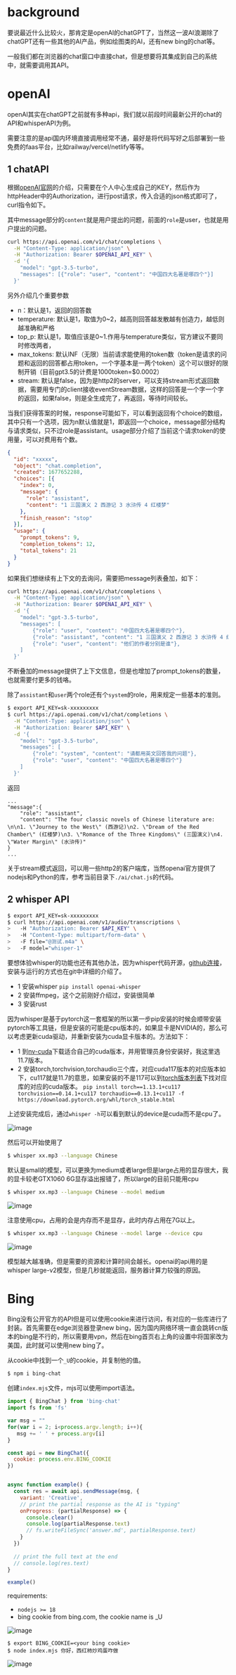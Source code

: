 # background
要说最近什么比较火，那肯定是openAI的chatGPT了，当然这一波AI浪潮除了chatGPT还有一些其他的AI产品，例如绘图类的AI，还有new bing的chat等。

一般我们都在浏览器的chat窗口中直接chat，但是想要将其集成到自己的系统中，就需要调用其API。
# openAI
openAI其实在chatGPT之前就有多种api，我们就以前段时间最新公开的chat的API和whisperAPI为例。

需要注意的是api国内环境直接调用经常不通，最好是将代码写好之后部署到一些免费的faas平台，比如railway/vercel/netlify等等。

## 1 chatAPI
根据[openAI官网](https://platform.openai.com/docs/api-reference/chat/create?lang=curl)的介绍，只需要在个人中心生成自己的KEY，然后作为httpHeader中的Authorization，进行post请求，传入合适的json格式即可了，curl指令如下。

其中message部分的`content`就是用户提出的问题，前面的`role`是user，也就是用户提出的问题。
```bash
curl https://api.openai.com/v1/chat/completions \
  -H "Content-Type: application/json" \
  -H "Authorization: Bearer $OPENAI_API_KEY" \
  -d '{
    "model": "gpt-3.5-turbo",
    "messages": [{"role": "user", "content": "中国四大名著是哪四个"}]
  }'
```
另外介绍几个重要参数
- n：默认是1，返回的回答数
- temperature: 默认是1，取值为0~2，越高则回答越发散越有创造力，越低则越准确和严格
- top_p: 默认是1，取值应该是0~1.作用与temperature类似，官方建议不要同时修改两者，
- max_tokens: 默认INF（无限）当前请求能使用的token数（token是请求的问题和返回的回答都占用token，一个字基本是一两个token）这个可以很好的限制开销（目前gpt3.5的计费是1000token=$0.0002）
- stream: 默认是false，因为是http2的server，可以支持stream形式返回数据，需要用专门的client接收eventStream数据，这样的回答是一个字一个字的返回，如果false，则是全生成完了，再返回，等待时间较长。

当我们获得答案的时候，response可能如下，可以看到返回有个choice的数组，其中只有一个选项，因为n默认值就是1，即返回一个choice，message部分结构与请求类似，只不过role是assistant。usage部分介绍了当前这个请求token的使用量，可以对费用有个数。
```json
{
  "id": "xxxxx",
  "object": "chat.completion",
  "created": 1677652288,
  "choices": [{
    "index": 0,
    "message": {
      "role": "assistant",
      "content": "1 三国演义 2 西游记 3 水浒传 4 红楼梦"
    },
    "finish_reason": "stop"
  }],
  "usage": {
    "prompt_tokens": 9,
    "completion_tokens": 12,
    "total_tokens": 21
  }
}
```

如果我们想继续有上下文的去询问，需要把message列表叠加，如下：
```bash
curl https://api.openai.com/v1/chat/completions \
  -H "Content-Type: application/json" \
  -H "Authorization: Bearer $OPENAI_API_KEY" \
  -d '{
    "model": "gpt-3.5-turbo",
    "messages": [
        {"role": "user", "content": "中国四大名著是哪四个"},
        {"role": "assistant", "content": "1 三国演义 2 西游记 3 水浒传 4 红楼梦"},
        {"role": "user", "content": "他们的作者分别是谁"},
    ]
  }'
```
不断叠加的message提供了上下文信息，但是也增加了prompt_tokens的数量，也就需要付更多的钱咯。

除了`assistant`和`user`两个role还有个`system`的role，用来规定一些基本的准则。
```bash
$ export API_KEY=sk-xxxxxxxxx
$ curl https://api.openai.com/v1/chat/completions \
  -H "Content-Type: application/json" \
  -H "Authorization: Bearer $API_KEY" \
  -d '{
    "model": "gpt-3.5-turbo",
    "messages": [
        {"role": "system", "content": "请都用英文回答我的问题"},
        {"role": "user", "content": "中国四大名著是哪四个"}
    ]
  }'
```
返回
```
...
"message":{
    "role": "assistant",
    "content": "The four classic novels of Chinese literature are: \n\n1. \"Journey to the West\" (西游记)\n2. \"Dream of the Red Chamber\" (红楼梦)\n3. \"Romance of the Three Kingdoms\" (三国演义)\n4. \"Water Margin\" (水浒传)"
}
...
```

关于stream模式返回，可以用一些http2的客户端库，当然openai官方提供了nodejs和Python的库，参考当前目录下`./ai/chat.js`的代码。
## 2 whisper API
```bash
$ export API_KEY=sk-xxxxxxxxx
$ curl https://api.openai.com/v1/audio/transcriptions \
>   -H "Authorization: Bearer $API_KEY" \
>   -H "Content-Type: multipart/form-data" \
>   -F file="@测试.m4a" \
>   -F model="whisper-1"
```

要想体验whisper的功能也还有其他办法，因为whisper代码开源，[github连接](https://github.com/openai/whisper)，安装与运行的方式也在git中详细的介绍了。
- 1 安装whisper `pip install openai-whisper`
- 2 安装ffmpeg，这个之前刚好介绍过，安装很简单
- 3 安装rust

因为whisper是基于pytorch这一套框架的所以第一步pip安装的时候会顺带安装pytorch等工具链，但是安装的可能是cpu版本的，如果显卡是NVIDIA的，那么可以考虑更新cuda驱动，并重新安装为cuda显卡版本的。方法如下：
- 1 到[nv-cuda](https://developer.nvidia.com/cuda-11-7-0-download-archive?target_os=Windows&target_arch=x86_64)下载适合自己的cuda版本，并用管理员身份安装好，我这里选11.7版本。
- 2 安装torch,torchvision,torchaudio三个库，对应cuda117版本的对应版本如下，cu117就是11.7的意思，如果安装的不是117可以到[torch版本列表](https://download.pytorch.org/whl/)下找对应库的对应的cuda版本。
`pip install torch==1.13.1+cu117 torchvision==0.14.1+cu117 torchaudio==0.13.1+cu117 -f https://download.pytorch.org/whl/torch_stable.html`

上述安装完成后，通过`whisper -h`可以看到默认的device是cuda而不是cpu了。

![image](https://i.imgur.com/Dwt27jm.png)

然后可以开始使用了
```bash
$ whisper xx.mp3 --language Chinese
```
默认是small的模型，可以更换为medium或者large但是large占用的显存很大，我的显卡较老GTX1060 6G显存溢出报错了，所以large的目前只能用cpu
```bash
$ whisper xx.mp3 --language Chinese --model medium
```
![image](https://i.imgur.com/l8By3AH.png)

注意使用cpu，占用的会是内存而不是显存，此时内存占用在7G以上。
```bash
$ whisper xx.mp3 --language Chinese --model large --device cpu
```
![image](https://i.imgur.com/Vt9iikJ.png)

模型越大越准确，但是需要的资源和计算时间会越长。openai的api用的是whisper large-v2模型，但是几秒就能返回，服务器计算力较强的原因。

# Bing
Bing没有公开官方的API但是可以使用cookie来进行访问，有对应的一些库进行了封装。首先需要在edge浏览器登录new bing，因为国内网络环境一直会跳转cn版本的bing是不行的，所以需要用vpn，然后在bing首页右上角的设置中将国家改为美国，此时就可以使用new bing了。

从cookie中找到一个`_U`的cookie，并复制他的值。

```bash
$ npm i bing-chat
```
创建`index.mjs`文件，mjs可以使用import语法。
```js
import { BingChat } from 'bing-chat'
import fs from 'fs'

var msg = ""
for(var i = 2; i<process.argv.length; i++){
   msg += ' ' + process.argv[i]
}

const api = new BingChat({
  cookie: process.env.BING_COOKIE
})


async function example() {
  const res = await api.sendMessage(msg, {
    variant: 'Creative',
    // print the partial response as the AI is "typing"
    onProgress: (partialResponse) => {
      console.clear()
      console.log(partialResponse.text)
      // fs.writeFileSync('answer.md', partialResponse.text)
    }
  })
  
  // print the full text at the end
  // console.log(res.text)
}

example()
```
requirements: 
- `nodejs >= 18`
- bing cookie from bing.com, the cookie name is _U

![image](https://i.imgur.com/bfwkm9z.png)

```shell
$ export BING_COOKIE=<your bing cookie>
$ node index.mjs 你好，西红柿炒鸡蛋咋做
```
![image](https://i.imgur.com/YxOFrqJ.gif)